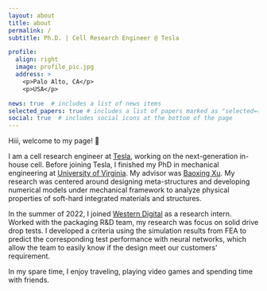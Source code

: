 ```yaml
---
layout: about
title: about
permalink: /
subtitle: Ph.D. | Cell Research Engineer @ Tesla

profile:
  align: right
  image: profile_pic.jpg
  address: >
    <p>Palo Alto, CA</p>
    <p>USA</p>

news: true  # includes a list of news items
selected_papers: true # includes a list of papers marked as "selected={true}"
social: true  # includes social icons at the bottom of the page
---
```


Hiii, welcome to my page! 👋

I am a cell research engineer at [Tesla](https://www.tesla.com), working on the next-generation in-house cell. Before joining Tesla, I finished my PhD in mechanical engineering at [University of Virginia](https://www.virginia.edu/). My advisor was [Baoxing Xu](https://xugroup.weebly.com/). My research was centered around designing meta-structures and developing numerical models under mechanical framework to analyze physical properties of soft-hard integrated materials and structures. 

In the summer of 2022, I joined [Western Digital](https://www.westerndigital.com/) as a research intern. Worked with the packaging R&D team, my research was focus on solid drive drop tests. I developed a criteria using the simulation results from FEA to predict the corresponding test performance with neural networks, which allow the team to easily know if the design meet our customers' requirement.

In my spare time, I enjoy traveling, playing video games and spending time with friends.
